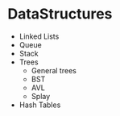 # DataStructures
* Linked Lists
* Queue
* Stack
* Trees
   * General trees
   * BST
   * AVL
   * Splay
* Hash Tables
